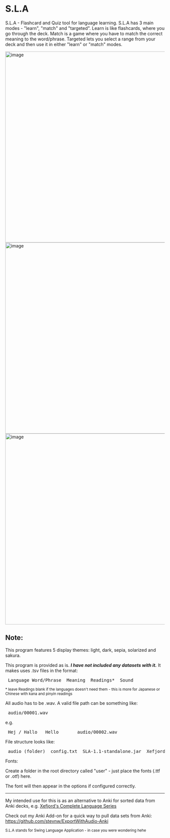 # S.L.A
S.L.A - Flashcard and Quiz tool for language learning. S.L.A has 3 main modes - "learn", "match" and "targeted". Learn is like flashcards, where you go through the deck. Match is a game where you have to match the correct meaning to the word/phrase. Targeted lets you select a range from your deck and then use it in either "learn" or "match" modes.

<img width="800" height="604" alt="image" src="https://github.com/user-attachments/assets/cf8dda52-51b6-42cc-bed1-a4510c5e7ecc" />

<img width="800" height="604" alt="image" src="https://github.com/user-attachments/assets/6367c0db-b556-4511-8331-915828a73be7" />

<img width="800" height="604" alt="image" src="https://github.com/user-attachments/assets/d1add805-59a8-4f0c-be74-4fd419b816c2" />

## Note:

This program features 5 display themes: light, dark, sepia, solarized and sakura. 

This program is provided as is. <i><b>I have not included any datasets with it.</i></b> It makes uses .tsv files in the format:

<pre> Language_Word/Phrase  Meaning  Readings*  Sound </pre>

<sub>* leave Readings blank if the languages doesn't need them - this is more for Japanese or Chinese with kana and pinyin readings </sub>

All audio has to be .wav. A valid file path can be something like:

<pre> audio/00001.wav </pre>

e.g.

<pre> Hej / Hallo	Hello		audio/00002.wav </pre>

File structure looks like:

<pre> audio (folder)  config.txt  SLA-1.1-standalone.jar  Xefjord_Danish.tsv </pre>


Fonts:

Create a folder in the root directory called "user" - just place the fonts (.ttf or .otf) here. 

The font will then appear in the options if configured correctly.

____

My intended use for this is as an alternative to Anki for sorted data from Anki decks, e.g. [Xefjord's Complete Language Series](https://xefjord.wixsite.com/xefscompletelangs/courses) 

Check out my Anki Add-on for a quick way to pull data sets from Anki: https://github.com/stevnw/ExportWithAudio-Anki

<sub>S.L.A stands for Swing Language Application - in case you were wondering hehe</sub>
